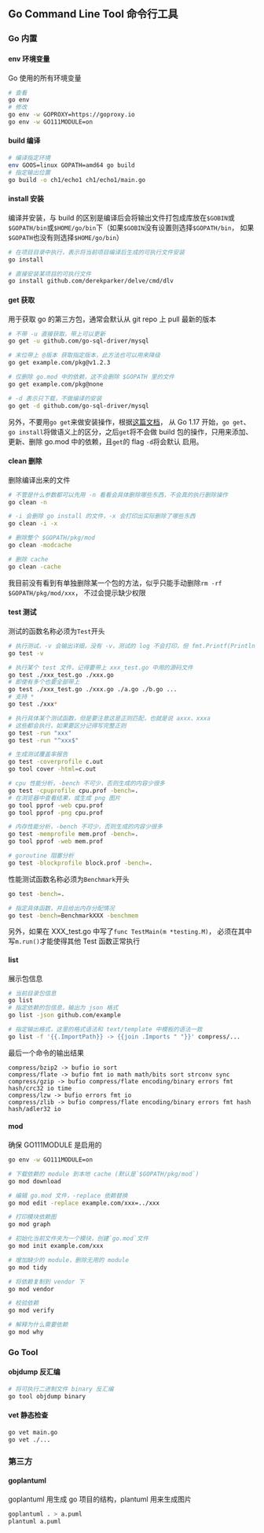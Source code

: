 ## Go Command Line Tool 命令行工具

### Go 内置

#### env 环境变量

Go 使用的所有环境变量

```bash
# 查看
go env
# 修改
go env -w GOPROXY=https://goproxy.io
go env -w GO111MODULE=on
```

#### build 编译

```bash
# 编译指定环境
env GOOS=linux GOPATH=amd64 go build
# 指定输出位置
go build -o ch1/echo1 ch1/echo1/main.go
```

#### install 安装

编译并安装，与 build 的区别是编译后会将输出文件打包成库放在`$GOBIN`或
`$GOPATH/bin`或`$HOME/go/bin`下（如果`$GOBIN`没有设置则选择`$GOPATH/bin`，
如果`$GOPATH`也没有则选择`$HOME/go/bin`）

```bash
# 在项目目录中执行，表示将当前项目编译后生成的可执行文件安装
go install
```

```bash
# 直接安装某项目的可执行文件
go install github.com/derekparker/delve/cmd/dlv
```

#### get 获取

用于获取 go 的第三方包，通常会默认从 git repo 上 pull 最新的版本
```bash
# 不带 -u 直接获取，带上可以更新
go get -u github.com/go-sql-driver/mysql

# 末位带上 @版本 获取指定版本，此方法也可以用来降级
go get example.com/pkg@v1.2.3

# 仅删除 go.mod 中的依赖，这不会删除 $GOPATH 里的文件
go get example.com/pkg@none

# -d 表示只下载，不做编译的安装
go get -d github.com/go-sql-driver/mysql
```

另外，不要用`go get`来做安装操作，根据[这篇文档](https://docs.studygolang.com/doc/go-get-install-deprecation)，
从 Go 1.17 开始，`go get`、`go install`将做语义上的区分，之后`get`将不会做 build 
包的操作，只用来添加、更新、删除 go.mod 中的依赖，且`get`的 flag `-d`将会默认
启用。

#### clean 删除

删除编译出来的文件

```bash
# 不管是什么参数都可以先用 -n 看看会具体删除哪些东西，不会真的执行删除操作
go clean -n

# -i 会删除 go install 的文件，-x 会打印出实际删除了哪些东西
go clean -i -x

# 删除整个 $GOPATH/pkg/mod
go clean -modcache

# 删除 cache
go clean -cache
```

我目前没有看到有单独删除某一个包的方法，似乎只能手动删除`rm -rf $GOPATH/pkg/mod/xxx`，
不过会提示缺少权限

#### test 测试

测试的函数名称必须为`Test`开头
```bash
# 执行测试，-v 会输出详细，没有 -v，测试的 log 不会打印，但 fmt.Printf(Println)有输出
go test -v

# 执行某个 test 文件，记得要带上 xxx_test.go 中用的源码文件
go test ./xxx_test.go ./xxx.go
# 即使有多个也要全部带上
go test ./xxx_test.go ./xxx.go ./a.go ./b.go ...
# 支持 *
go test ./xxx*

# 执行具体某个测试函数，但是要注意这是正则匹配，也就是说 axxx、xxxa
# 这些都会执行，如果要区分记得写完整正则
go test -run "xxx"
go test -run "^xxx$"

# 生成测试覆盖率报告
go test -coverprofile c.out
go tool cover -html=c.out

# cpu 性能分析，-bench 不可少，否则生成的内容少很多
go test -cpuprofile cpu.prof -bench=.
# 在浏览器中查看结果，或生成 png 图片
go tool pprof -web cpu.prof
go tool pprof -png cpu.prof

# 内存性能分析，-bench 不可少，否则生成的内容少很多
go test -memprofile mem.prof -bench=.
go tool pprof -web mem.prof

# goroutine 阻塞分析
go test -blockprofile block.prof -bench=.
```

性能测试函数名称必须为`Benchmark`开头
```bash
go test -bench=.

# 指定具体函数，并且给出内存分配情况
go test -bench=BenchmarkXXX -benchmem
```

另外，如果在 XXX_test.go 中写了`func TestMain(m *testing.M)`，
必须在其中写`m.run()`才能使得其他 Test 函数正常执行

#### list

展示包信息

```bash
# 当前目录包信息
go list
# 指定依赖的包信息，输出为 json 格式
go list -json github.com/example

# 指定输出格式，这里的格式语法和 text/template 中模板的语法一致
go list -f '{{.ImportPath}} -> {{join .Imports " "}}' compress/...
```

最后一个命令的输出结果
```
compress/bzip2 -> bufio io sort
compress/flate -> bufio fmt io math math/bits sort strconv sync
compress/gzip -> bufio compress/flate encoding/binary errors fmt hash/crc32 io time
compress/lzw -> bufio errors fmt io
compress/zlib -> bufio compress/flate encoding/binary errors fmt hash hash/adler32 io
```


#### mod

确保 GO111MODULE 是启用的
```bash
go env -w GO111MODULE=on
```

```bash
# 下载依赖的 module 到本地 cache (默认是`$GOPATH/pkg/mod`)
go mod download

# 编辑 go.mod 文件，-replace 依赖替换
go mod edit -replace example.com/xxx=../xxx

# 打印模块依赖图
go mod graph

# 初始化当前文件夹为一个模块，创建`go.mod`文件
go mod init example.com/xxx

# 增加缺少的 module，删除无用的 module
go mod tidy

# 将依赖复制到 vendor 下
go mod vendor

# 校验依赖
go mod verify

# 解释为什么需要依赖
go mod why
```

### Go Tool

#### objdump 反汇编

```bash
# 将可执行二进制文件 binary 反汇编
go tool objdump binary
```

#### vet 静态检查

```bash
go vet main.go
go vet ./...
```

### 第三方

#### goplantuml

goplantuml 用生成 go 项目的结构，plantuml 用来生成图片
```bash
goplantuml . > a.puml
plantuml a.puml
```

